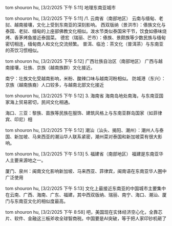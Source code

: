 


tom shouron hu, [3/2/2025 下午 5:11]
地理东南亚城市

tom shouron hu, [3/2/2025 下午 5:11]
/1. 云南省（南部地区）
云南与缅甸、老挝、越南接壤，文化上受到东南亚的深刻影响。
西双版纳（景洪市）：傣族文化与泰国、老挝、缅甸的上座部佛教文化相似。泼水节类似泰国宋干节，饮食如傣味烧烤、香茅烤鱼接近泰国菜。
德宏（瑞丽、芒市）：傣族、景颇族等少数民族与缅甸密切相连，缅甸商人和文化交流频繁。
普洱、临沧：茶文化（普洱茶）与东南亚的茶饮习惯相似。

tom shouron hu, [3/2/2025 下午 5:12]
广西壮族自治区（南部地区）
广西与越南接壤，壮族、京族（越南族群）文化接近。

南宁：壮族文化受越南影响，米粉、酸辣口味与越南河粉相似。
防城港（东兴）：京族（越南族裔）人口较多，与越南北部文化接近

tom shouron hu, [3/2/2025 下午 5:12]
3. 海南省
   海南岛地处南海，与东南亚国家海上贸易密切，民间文化相通。

海口、三亚：黎族、苗族等民族在服饰、建筑风格上与东南亚群岛国家（如菲律宾、印尼）相

tom shouron hu, [3/2/2025 下午 5:12]
潮汕（汕头、揭阳、潮州）：潮州人与泰国、新加坡、马来西亚的潮汕华人联系紧密，潮州菜对泰国和新加坡菜有很大影响。

tom shouron hu, [3/2/2025 下午 5:13]
5. 福建省（南部地区）
   福建是东南亚华人主要来源地之一。

厦门、泉州：闽南文化影响新加坡、马来西亚、菲律宾，闽南语在东南亚华人圈中广泛使用

tom shouron hu, [3/2/2025 下午 5:13]
文化上最接近东南亚的中国城市主要集中在云南、广西、海南、广东、福建，其中西双版纳、瑞丽、南宁、海口、潮汕、厦门与东南亚文化的相似度最高。

tom shouron hu, [3/2/2025 下午 8:58]
吧，美国现在实体经济空心化，全靠芯片、软件、金融这三板斧收全球智商税。中国要是AI突破，等于把人家印钞机砸了